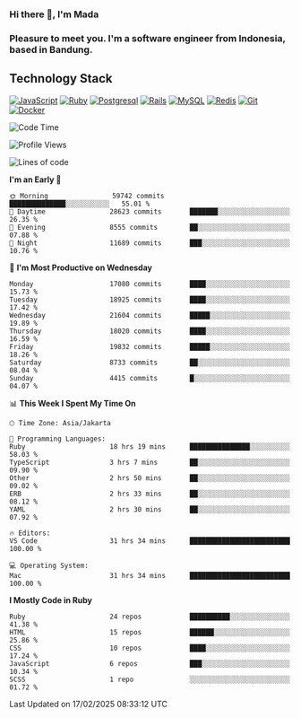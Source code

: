 ### Hi there 👋, I'm Mada
### Pleasure to meet you. I'm a software engineer from Indonesia, based in Bandung.

## Technology Stack

[![JavaScript](https://img.shields.io/badge/-JavaScript-%23F7DF1C?style=flat-square&logo=javascript&logoColor=000000&labelColor=%23F7DF1C&color=%23FFCE5A)](https://www.javascript.com/)
[![Ruby](https://img.shields.io/badge/Ruby-CC342D?style=flat-square&logo=ruby&logoColor=white)](https://www.ruby-lang.org/en/)
[![Postgresql](https://img.shields.io/badge/PostgreSQL-316192?style=flat-square&logo=postgresql&logoColor=ffffff)](https://www.postgresql.org/)
[![Rails](https://img.shields.io/badge/Ruby_on_Rails-CC0000?style=flat-square&logo=ruby-on-rails&logoColor=white)](https://rubyonrails.org/)
[![MySQL](https://img.shields.io/badge/-MySQL-4479A1?style=flat-square&logo=MySQL&logoColor=ffffff)](https://www.mysql.com/)
[![Redis](https://img.shields.io/badge/-Redis-DC382D?style=flat-square&logo=Redis&logoColor=ffffff)](https://redis.io/)
[![Git](https://img.shields.io/badge/-Git-%23F05032?style=flat-square&logo=git&logoColor=%23ffffff)](https://git-scm.com/)
[![Docker](https://img.shields.io/badge/-Docker-2496ED?style=flat-square&logo=docker&logoColor=ffffff)](https://www.docker.com/)
<!--
**madaarya/madaarya** is a ✨ _special_ ✨ repository because its `README.md` (this file) appears on your GitHub profile.

Here are some ideas to get you started:

- 🔭 I’m currently working on ...
- 🌱 I’m currently learning ...
- 👯 I’m looking to collaborate on ...
- 🤔 I’m looking for help with ...
- 💬 Ask me about ...
- 📫 How to reach me: ...
- 😄 Pronouns: ...
- ⚡ Fun fact: ...
-->
<!--START_SECTION:waka-->
![Code Time](http://img.shields.io/badge/Code%20Time-7%2C022%20hrs%2033%20mins-blue)

![Profile Views](http://img.shields.io/badge/Profile%20Views-0-blue)

![Lines of code](https://img.shields.io/badge/From%20Hello%20World%20I%27ve%20Written-46.3%20million%20lines%20of%20code-blue)

**I'm an Early 🐤** 

```text
🌞 Morning                59742 commits       ██████████████░░░░░░░░░░░   55.01 % 
🌆 Daytime                28623 commits       ███████░░░░░░░░░░░░░░░░░░   26.35 % 
🌃 Evening                8555 commits        ██░░░░░░░░░░░░░░░░░░░░░░░   07.88 % 
🌙 Night                  11689 commits       ███░░░░░░░░░░░░░░░░░░░░░░   10.76 % 
```
📅 **I'm Most Productive on Wednesday** 

```text
Monday                   17080 commits       ████░░░░░░░░░░░░░░░░░░░░░   15.73 % 
Tuesday                  18925 commits       ████░░░░░░░░░░░░░░░░░░░░░   17.42 % 
Wednesday                21604 commits       █████░░░░░░░░░░░░░░░░░░░░   19.89 % 
Thursday                 18020 commits       ████░░░░░░░░░░░░░░░░░░░░░   16.59 % 
Friday                   19832 commits       █████░░░░░░░░░░░░░░░░░░░░   18.26 % 
Saturday                 8733 commits        ██░░░░░░░░░░░░░░░░░░░░░░░   08.04 % 
Sunday                   4415 commits        █░░░░░░░░░░░░░░░░░░░░░░░░   04.07 % 
```


📊 **This Week I Spent My Time On** 

```text
🕑︎ Time Zone: Asia/Jakarta

💬 Programming Languages: 
Ruby                     18 hrs 19 mins      ███████████████░░░░░░░░░░   58.03 % 
TypeScript               3 hrs 7 mins        ██░░░░░░░░░░░░░░░░░░░░░░░   09.90 % 
Other                    2 hrs 50 mins       ██░░░░░░░░░░░░░░░░░░░░░░░   09.02 % 
ERB                      2 hrs 33 mins       ██░░░░░░░░░░░░░░░░░░░░░░░   08.12 % 
YAML                     2 hrs 30 mins       ██░░░░░░░░░░░░░░░░░░░░░░░   07.92 % 

🔥 Editors: 
VS Code                  31 hrs 34 mins      █████████████████████████   100.00 % 

💻 Operating System: 
Mac                      31 hrs 34 mins      █████████████████████████   100.00 % 
```

**I Mostly Code in Ruby** 

```text
Ruby                     24 repos            ██████████░░░░░░░░░░░░░░░   41.38 % 
HTML                     15 repos            ██████░░░░░░░░░░░░░░░░░░░   25.86 % 
CSS                      10 repos            ████░░░░░░░░░░░░░░░░░░░░░   17.24 % 
JavaScript               6 repos             ███░░░░░░░░░░░░░░░░░░░░░░   10.34 % 
SCSS                     1 repo              ░░░░░░░░░░░░░░░░░░░░░░░░░   01.72 % 
```




 Last Updated on 17/02/2025 08:33:12 UTC
<!--END_SECTION:waka-->
